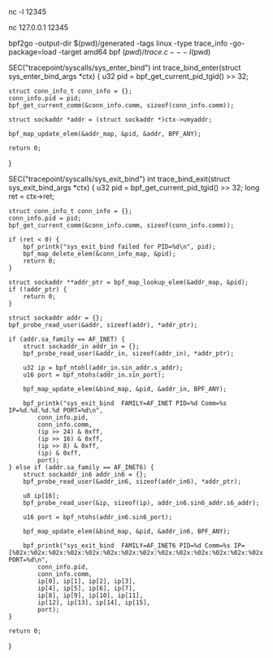 nc -l 12345

nc 127.0.0.1 12345



bpf2go -output-dir $(pwd)/generated -tags linux -type trace_info -go-package=load -target amd64 bpf $(pwd)/trace.c -- -I$(pwd)

SEC("tracepoint/syscalls/sys_enter_bind")
int trace_bind_enter(struct sys_enter_bind_args *ctx) {
    u32 pid = bpf_get_current_pid_tgid() >> 32;  

    struct conn_info_t conn_info = {};
    conn_info.pid = pid;
    bpf_get_current_comm(&conn_info.comm, sizeof(conn_info.comm));

    struct sockaddr *addr = (struct sockaddr *)ctx->umyaddr;  

    bpf_map_update_elem(&addr_map, &pid, &addr, BPF_ANY);
  
    return 0;
}

SEC("tracepoint/syscalls/sys_exit_bind")
int trace_bind_exit(struct sys_exit_bind_args *ctx) {
    u32 pid = bpf_get_current_pid_tgid() >> 32;
    long ret = ctx->ret;

    struct conn_info_t conn_info = {};
    conn_info.pid = pid;
    bpf_get_current_comm(&conn_info.comm, sizeof(conn_info.comm));

    if (ret < 0) {
        bpf_printk("sys_exit_bind failed for PID=%d\n", pid);
        bpf_map_delete_elem(&conn_info_map, &pid);
        return 0;
    }

    struct sockaddr **addr_ptr = bpf_map_lookup_elem(&addr_map, &pid);
    if (!addr_ptr) {
        return 0;
    }

    struct sockaddr addr = {};
    bpf_probe_read_user(&addr, sizeof(addr), *addr_ptr);  

    if (addr.sa_family == AF_INET) {
        struct sockaddr_in addr_in = {};
        bpf_probe_read_user(&addr_in, sizeof(addr_in), *addr_ptr);

        u32 ip = bpf_ntohl(addr_in.sin_addr.s_addr);
        u16 port = bpf_ntohs(addr_in.sin_port);

        bpf_map_update_elem(&bind_map, &pid, &addr_in, BPF_ANY);

        bpf_printk("sys_exit_bind  FAMILY=AF_INET PID=%d Comm=%s IP=%d.%d.%d.%d PORT=%d\n",
            conn_info.pid,
            conn_info.comm,
            (ip >> 24) & 0xff,
            (ip >> 16) & 0xff,
            (ip >> 8) & 0xff,
            (ip) & 0xff,
            port);  
    } else if (addr.sa_family == AF_INET6) {
        struct sockaddr_in6 addr_in6 = {};
        bpf_probe_read_user(&addr_in6, sizeof(addr_in6), *addr_ptr);

        u8 ip[16];
        bpf_probe_read_user(&ip, sizeof(ip), addr_in6.sin6_addr.s6_addr);

        u16 port = bpf_ntohs(addr_in6.sin6_port);

        bpf_map_update_elem(&bind_map, &pid, &addr_in6, BPF_ANY);

        bpf_printk("sys_exit_bind  FAMILY=AF_INET6 PID=%d Comm=%s IP=[%02x:%02x:%02x:%02x:%02x:%02x:%02x:%02x:%02x:%02x:%02x:%02x:%02x:%02x:%02x:%02x] PORT=%d\n",
            conn_info.pid,
            conn_info.comm,
            ip[0], ip[1], ip[2], ip[3],
            ip[4], ip[5], ip[6], ip[7],
            ip[8], ip[9], ip[10], ip[11],
            ip[12], ip[13], ip[14], ip[15],
            port);  
    }
  
    return 0;
}

